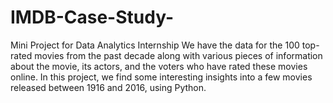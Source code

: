 # IMDB-Case-Study-
Mini Project for Data Analytics Internship
We have the data for the 100 top-rated movies from the past decade along with various pieces of information about the movie, its actors, and the voters who have rated these movies online.
In this project, we find some interesting insights into a few movies released between 1916 and 2016, using Python.
